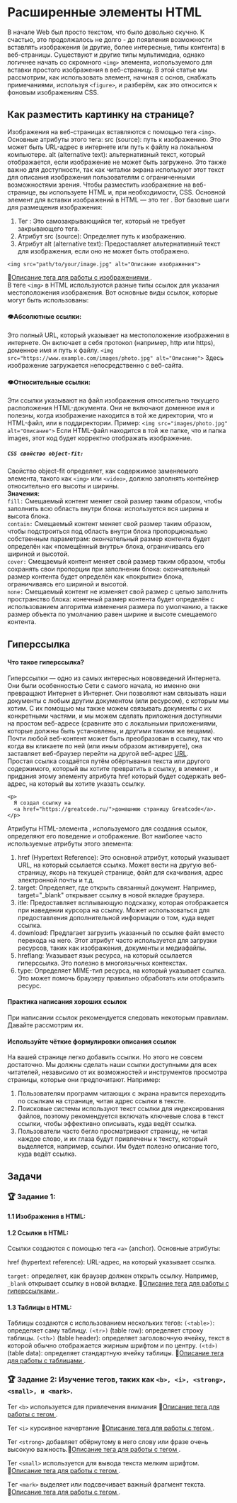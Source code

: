 # Расширенные элементы HTML
В начале Web был просто текстом, что было довольно скучно. К счастью, это продолжалось не долго - до появления возможности вставлять изображения (и другие, более интересные, типы контента) в веб-страницы. Существуют и другие типы мультимедиа, однако логичнее начать со скромного `<img>` элемента, используемого для вставки простого изображения в веб-страницу. В этой статье мы рассмотрим, как использовать элемент, начиная с основ, снабжать примечаниями, используя `<figure>`, и разберём, как это относится к фоновым изображениям CSS.
## Как разместить картинку на странице?
Изображения на веб-страницах вставляются с помощью тега `<img>`. Основные атрибуты этого тега:
src (source): путь к изображению. Это может быть URL-адрес в интернете или путь к файлу на локальном компьютере.
alt (alternative text): альтернативный текст, который отображается, если изображение не может быть загружено. Это также важно для доступности, так как читалки экрана используют этот текст для описания изображения пользователям с ограниченными возможностями зрения.
Чтобы разместить изображение на веб-странице, вы используете HTML и, при необходимости, CSS. Основной элемент для вставки изображений в HTML — это тег <img>. Вот базовые шаги для размещения изображения:</br>
1) Тег <img>: Это самозакрывающийся тег, который не требует закрывающего тега.</br>
2) Атрибут src (source): Определяет путь к изображению.</br>
3) Атрибут alt (alternative text): Предоставляет альтернативный текст для изображения, если оно не может быть отображено.</br>
```
<img src="path/to/your/image.jpg" alt="Описание изображения">
```
🔗[Описание тегa для работы с изображениями ](https://doka.guide/html/img/).</br>
В теге `<img>` в HTML используются разные типы ссылок для указания местоположения изображения. Вот основные виды ссылок, которые могут быть использованы:
#### 👁Абсолютные ссылки: 
Это полный URL, который указывает на местоположение изображения в интернете. Он включает в себя протокол (например, http или https), доменное имя и путь к файлу.
`<img src="https://www.example.com/images/photo.jpg" alt="Описание">` Здесь изображение загружается непосредственно с веб-сайта.
#### 👁Относительные ссылки: 
Эти ссылки указывают на файл изображения относительно текущего расположения HTML-документа. Они не включают доменное имя и полезны, когда изображение находится в той же директории, что и HTML-файл, или в поддиректории.
Пример:
`<img src="images/photo.jpg" alt="Описание">` Если HTML-файл находится в той же папке, что и папка images, этот код будет корректно отображать изображение.
##### ` CSS свойство object-fit: `
Свойство object-fit определяет, как содержимое заменяемого элемента, такого как `<img>` или `<video>`, должно заполнять контейнер относительно его высоты и ширины. </br>
  <b>Значения:</b> </br>
`fill:` Смещаемый контент меняет свой размер таким образом, чтобы заполнить всю область внутри блока: используется вся ширина и высота блока. </br>
`contain:` Смещаемый контент меняет свой размер таким образом, чтобы подстроиться под область внутри блока пропорционально собственным параметрам: окончательный размер контента будет определён как «помещённый внутрь» блока, ограничиваясь его шириной и высотой.</br>
`cover:` Смещаемый контент меняет свой размер таким образом, чтобы сохранять свои пропорции при заполнении блока: окончательный размер контента будет определён как «покрытие» блока, ограничиваясь его шириной и высотой.</br>
`none:` Смещаемый контент не изменяет свой размер с целью заполнить пространство блока: конечный размер контента будет определён с использованием алгоритма изменения размера по умолчанию, а также размер объекта по умолчанию равен ширине и высоте смещаемого контента.</br>

## Гиперссылка 
#### Что такое гиперссылка?
Гиперссылки — одно из самых интересных нововведений Интернета. Они были особенностью Сети с самого начала, но именно они превращают Интернет в Интернет. Они позволяют нам связывать наши документы с любым другим документом (или ресурсом), с которым мы хотим. С их помощью мы также можем связывать документы с их конкретными частями, и мы можем сделать приложения доступными на простом веб-адресе (сравните это с локальными приложениями, которые должны быть установлены, и другими такими же вещами). Почти любой веб-контент может быть преобразован в ссылку, так что когда вы кликаете по ней (или иным образом активируете), она заставляет веб-браузер перейти на другой веб-адрес [URL](https://developer.mozilla.org/ru/docs/Glossary/URL).</br>
Простая ссылка создаётся путём обёртывания текста или другого содержимого, который вы хотите превратить в ссылку, в элемент <a>, и придания этому элементу атрибута href который будет содержать веб-адрес, на который вы хотите указать ссылку.
```
<p>
  Я создал ссылку на
  <a href="https://greatcode.ru/">домашнюю страницу Greatcode</a>.
</p>
```
Атрибуты HTML-элемента <a>, используемого для создания ссылок, определяют его поведение и отображение. Вот наиболее часто используемые атрибуты этого элемента:
1) href (Hypertext Reference): Это основной атрибут, который указывает URL, на который ссылается ссылка. Может вести на другую веб-страницу, якорь на текущей странице, файл для скачивания, адрес электронной почты и т.д.
2) target: Определяет, где открыть связанный документ. Например, target="_blank" открывает ссылку в новой вкладке браузера.
3) itle: Предоставляет всплывающую подсказку, которая отображается при наведении курсора на ссылку. Может использоваться для предоставления дополнительной информации о том, куда ведет ссылка.
4) download: Предлагает загрузить указанный по ссылке файл вместо перехода на него. Этот атрибут часто используется для загрузки ресурсов, таких как изображения, документы и медиафайлы.
5) hreflang: Указывает язык ресурса, на который ссылается гиперссылка. Это полезно в многоязычных контекстах.
6) type: Определяет MIME-тип ресурса, на который указывает ссылка. Это может помочь браузеру правильно обработать или отобразить ресурс.
#### Практика написания хороших ссылок
При написании ссылок рекомендуется следовать некоторым правилам. Давайте рассмотрим их.

#### Используйте чёткие формулировки описания ссылок
На вашей странице легко добавить ссылки. Но этого не совсем достаточно. Мы должны сделать наши ссылки доступными для всех читателей, независимо от их возможностей и инструментов просмотра страницы, которые они предпочитают. Например:

1) Пользователям программ читающих с экрана нравится переходить по ссылкам на странице, читая адрес ссылки в тексте.
2) Поисковые системы используют текст ссылки для индексирования файлов, поэтому рекомендуется включать ключевые слова в текст ссылки, чтобы эффективно описывать, куда ведёт ссылка.
3) Пользователи часто бегло просматривают страницу, не читая каждое слово, и их глаза будут привлечены к тексту, который выделяется, например, ссылки. Им будет полезно описание того, куда ведёт ссылка.
## Задачи
### 🏆 Задание 1: 
#### 1.1 Изображения в HTML:


#### 1.2 Ссылки в HTML:
Ссылки создаются с помощью тега `<a>` (anchor). Основные атрибуты:

href (hypertext reference): URL-адрес, на который указывает ссылка.

`target:` определяет, как браузер должен открыть ссылку. Например, `_blank` открывает ссылку в новой вкладке.
🔗[Описание тегa для работы с гиперссылками ](https://doka.guide/html/a/).

#### 1.3 Таблицы в HTML:
Таблицы создаются с использованием нескольких тегов:
`(<table>)`: определяет саму таблицу.
`(<tr>)` (table row): определяет строку таблицы.
`(<th>)` (table header): определяет заголовочную ячейку, текст в которой обычно отображается жирным шрифтом и по центру.
`(<td>)` (table data): определяет стандартную ячейку таблицы.
🔗[Описание тегa для работы с таблицами ](https://doka.guide/html/tables/).

### 🏆 Задание 2:  Изучение тегов, таких как `<b>, <i>, <strong>, <small>, и <mark>`.
Тег `<b>` используется для привлечения внимания 🔗[Описание тегa для работы с тегом ](https://doka.guide/html/b/).

Тег `<i>` курсивное начертание 🔗[Описание тегa для работы с тегом ](https://doka.guide/html/i/).

Тег `<strong>` добавляет обёрнутому в него слову или фразе очень высокую важность.🔗[Описание тегa для работы с тегом ](https://doka.guide/html/strong/).

Тег `<small>` используется для вывода текста мелким шрифтом. 🔗[Описание тегa для работы с тегом ](https://doka.guide/html/small/).

Tег `<mark>` выделяет или подсвечивает важный фрагмент текста. 🔗[Описание тегa для работы с тегом ](https://doka.guide/html/mark/).

